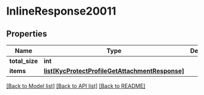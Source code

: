 # InlineResponse20011

## Properties
Name | Type | Description | Notes
------------ | ------------- | ------------- | -------------
**total_size** | **int** |  | [optional] 
**items** | [**list[KycProtectProfileGetAttachmentResponse]**](KycProtectProfileGetAttachmentResponse.md) |  | [optional] 

[[Back to Model list]](../README.md#documentation-for-models) [[Back to API list]](../README.md#documentation-for-api-endpoints) [[Back to README]](../README.md)

